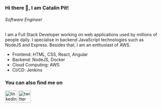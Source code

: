 ### Hi there 👋, I am Catalin Pit!
###### *Software Engineer*

I am a Full Stack Developer working on web applications used by millions of people daily. I specialise in backend JavaScript technologies such as NodeJS and Express. Besides that, I am an enthusiast of AWS.

* Frontend: HTML, CSS, React, Angular
* Backend: NodeJS, Docker
* Cloud Computing: AWS
* CI/CD: Jenkins


### You can also find me on
[<img src='https://cdn.jsdelivr.net/npm/simple-icons@3.0.1/icons/linkedin.svg' alt='linkedin' height='40'>](https://www.linkedin.com/in/sameer13/)    [<img src='https://cdn.jsdelivr.net/npm/simple-icons@3.0.1/icons/twitter.svg' alt='twitter' height='40'>](https://twitter.com/@sameer13)

<!--
**catalinpit/catalinpit** is a ✨ _special_ ✨ repository because its `README.md` (this file) appears on your GitHub profile.

Here are some ideas to get you started:

- 🔭 I’m currently working on ...
- 🌱 I’m currently learning ...
- 👯 I’m looking to collaborate on ...
- 🤔 I’m looking for help with ...
- 💬 Ask me about ...
- 📫 How to reach me: ...
- 😄 Pronouns: ...
- ⚡ Fun fact: ...
-->
